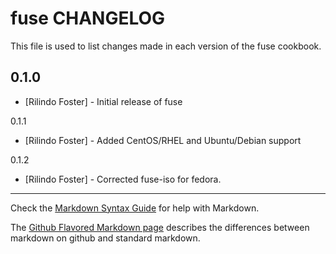 fuse CHANGELOG
==============

This file is used to list changes made in each version of the fuse cookbook.

0.1.0
-----
- [Rilindo Foster] - Initial release of fuse

0.1.1
- [Rilindo Foster] - Added CentOS/RHEL and Ubuntu/Debian support

0.1.2
- [Rilindo Foster] - Corrected fuse-iso for fedora.

- - -
Check the [Markdown Syntax Guide](http://daringfireball.net/projects/markdown/syntax) for help with Markdown.

The [Github Flavored Markdown page](http://github.github.com/github-flavored-markdown/) describes the differences between markdown on github and standard markdown.
